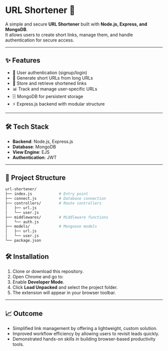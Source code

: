# URL Shortener 🚀

A simple and secure **URL Shortener** built with **Node.js, Express, and MongoDB**.  
It allows users to create short links, manage them, and handle authentication for secure access.

---

## ✨ Features
- 🔑 User authentication (signup/login)  
- 🔗 Generate short URLs from long URLs  
- 📑 Store and retrieve shortened links  
- 📊 Track and manage user-specific URLs  
- 🗄️ MongoDB for persistent storage  
- ⚡ Express.js backend with modular structure  

---

## 🛠️ Tech Stack
- **Backend**: Node.js, Express.js  
- **Database**: MongoDB
- **View Engine**: EJS  
- **Authentication**: JWT  

---

## 📂 Project Structure
``` bash
url-shortener/
├── index.js            # Entry point
├── connect.js          # Database connection
├── controllers/        # Route controllers
│   ├── url.js
│   └── user.js
├── middlewares/        # Middleware functions
│   └── auth.js
├── models/             # Mongoose models
│   ├── url.js
│   └── user.js
└── package.json
```


## 🛠️ Installation  
1. Clone or download this repository.  
2. Open Chrome and go to: 
3. Enable **Developer Mode**.  
4. Click **Load Unpacked** and select the project folder.  
5. The extension will appear in your browser toolbar.  

---

## 📈 Outcome  
- Simplified link management by offering a lightweight, custom solution.  
- Improved workflow efficiency by allowing users to revisit leads quickly.  
- Demonstrated hands-on skills in building browser-based productivity tools.  
